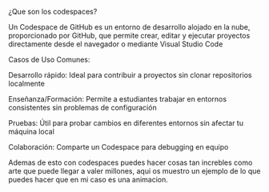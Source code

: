 ¿Que son los codespaces? 

Un Codespace de GitHub es un entorno de desarrollo alojado en la nube, proporcionado por GitHub, que permite crear, editar y ejecutar proyectos directamente desde el navegador o mediante Visual Studio Code

Casos de Uso Comunes: 

Desarrollo rápido: Ideal para contribuir a proyectos sin clonar repositorios localmente 

Enseñanza/Formación: Permite a estudiantes trabajar en entornos consistentes sin problemas de configuración 

Pruebas: Útil para probar cambios en diferentes entornos sin afectar tu máquina local 

Colaboración: Comparte un Codespace para debugging en equipo 

 

Ademas de esto con codespaces puedes hacer cosas tan increbles como arte que puede llegar a valer millones, aqui os muestro un ejemplo de lo que puedes hacer que en mi caso es una animacion.